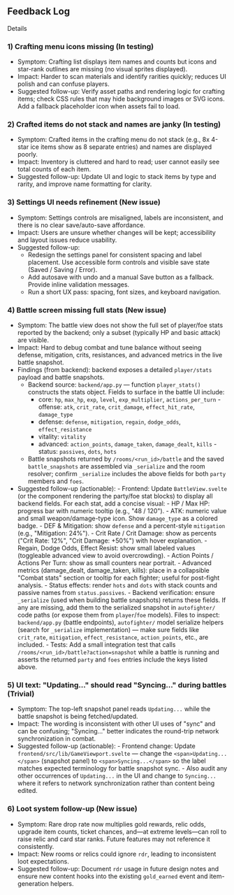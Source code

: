 ## Feedback Log
Details

### 1) Crafting menu icons missing (In testing)
- Symptom: Crafting list displays item names and counts but icons and star-rank outlines are missing (no visual sprites displayed).
- Impact: Harder to scan materials and identify rarities quickly; reduces UI polish and can confuse players.
- Suggested follow-up: Verify asset paths and rendering logic for crafting items; check CSS rules that may hide background images or SVG icons. Add a fallback placeholder icon when assets fail to load.

### 2) Crafted items do not stack and names are janky (In testing)
- Symptom: Crafted items in the crafting menu do not stack (e.g., 8x 4-star ice items show as 8 separate entries) and names are displayed poorly.
- Impact: Inventory is cluttered and hard to read; user cannot easily see total counts of each item.
- Suggested follow-up: Update UI and logic to stack items by type and rarity, and improve name formatting for clarity.

### 3) Settings UI needs refinement (New issue)
- Symptom: Settings controls are misaligned, labels are inconsistent, and there is no clear save/auto-save affordance.
- Impact: Users are unsure whether changes will be kept; accessibility and layout issues reduce usability.
- Suggested follow-up:
	- Redesign the settings panel for consistent spacing and label placement. Use accessible form controls and visible save state (Saved / Saving / Error).
	- Add autosave with undo and a manual Save button as a fallback. Provide inline validation messages.
	- Run a short UX pass: spacing, font sizes, and keyboard navigation.

### 4) Battle screen missing full stats (New issue)
- Symptom: The battle view does not show the full set of player/foe stats reported by the backend; only a subset (typically HP and basic attack) are visible.
- Impact: Hard to debug combat and tune balance without seeing defense, mitigation, crits, resistances, and advanced metrics in the live battle snapshot.
- Findings (from backend): backend exposes a detailed `player/stats` payload and battle snapshots.
	- Backend source: `backend/app.py` — function `player_stats()` constructs the stats object. Fields to surface in the battle UI include:
		- core: `hp`, `max_hp`, `exp`, `level`, `exp_multiplier`, `actions_per_turn`
                - offense: `atk`, `crit_rate`, `crit_damage`, `effect_hit_rate`, `damage_type`
		- defense: `defense`, `mitigation`, `regain`, `dodge_odds`, `effect_resistance`
		- vitality: `vitality`
		- advanced: `action_points`, `damage_taken`, `damage_dealt`, `kills`
                - status: `passives`, `dots`, `hots`
	- Battle snapshots returned by `/rooms/<run_id>/battle` and the saved `battle_snapshots` are assembled via `_serialize` and the room resolver; confirm `_serialize` includes the above fields for both `party` members and `foes`.
- Suggested follow-up (actionable):
		- Frontend: Update `BattleView.svelte` (or the component rendering the party/foe stat blocks) to display all backend fields. For each stat, add a concise visual:
			- HP / Max HP: progress bar with numeric tooltip (e.g., "48 / 120").
                        - ATK: numeric value and small weapon/damage-type icon. Show `damage_type` as a colored badge.
			- DEF & Mitigation: show `defense` and a percent-style `mitigation` (e.g., "Mitigation: 24%").
			- Crit Rate / Crit Damage: show as percents ("Crit Rate: 12%", "Crit Damage: +50%") with hover explanation.
			- Regain, Dodge Odds, Effect Resist: show small labeled values (toggleable advanced view to avoid overcrowding).
			- Action Points / Actions Per Turn: show as small counters near portrait.
			- Advanced metrics (damage_dealt, damage_taken, kills): place in a collapsible "Combat stats" section or tooltip for each fighter; useful for post-fight analysis.
			- Status effects: render `hots` and `dots` with stack counts and passive names from `status.passives`.
		- Backend verification: ensure `_serialize` (used when building battle snapshots) returns these fields. If any are missing, add them to the serialized snapshot in `autofighter/` code paths (or expose them from `player`/`foe` models). Files to inspect: `backend/app.py` (battle endpoints), `autofighter/` model serialize helpers (search for `_serialize` implementation) — make sure fields like `crit_rate`, `mitigation`, `effect_resistance`, `action_points`, etc., are included.
		- Tests: Add a small integration test that calls `/rooms/<run_id>/battle?action=snapshot` while a battle is running and asserts the returned `party` and `foes` entries include the keys listed above.

### 5) UI text: "Updating..." should read "Syncing..." during battles (Trivial)
- Symptom: The top-left snapshot panel reads `Updating...` while the battle snapshot is being fetched/updated.
- Impact: The wording is inconsistent with other UI uses of "sync" and can be confusing; "Syncing..." better indicates the round-trip network synchronization in combat.
- Suggested follow-up (actionable):
                - Frontend change: Update `frontend/src/lib/GameViewport.svelte` — change the `<span>Updating...</span>` (snapshot panel) to `<span>Syncing...</span>` so the label matches expected terminology for battle snapshot sync.
                - Also audit any other occurrences of `Updating...` in the UI and change to `Syncing...` where it refers to network synchronization rather than content being edited.

### 6) Loot system follow-up (New issue)
- Symptom: Rare drop rate now multiplies gold rewards, relic odds, upgrade item counts, ticket chances, and—at extreme levels—can roll to raise relic and card star ranks. Future features may not reference it consistently.
- Impact: New rooms or relics could ignore `rdr`, leading to inconsistent loot expectations.
- Suggested follow-up: Document `rdr` usage in future design notes and ensure new content hooks into the existing `gold_earned` event and item-generation helpers.

